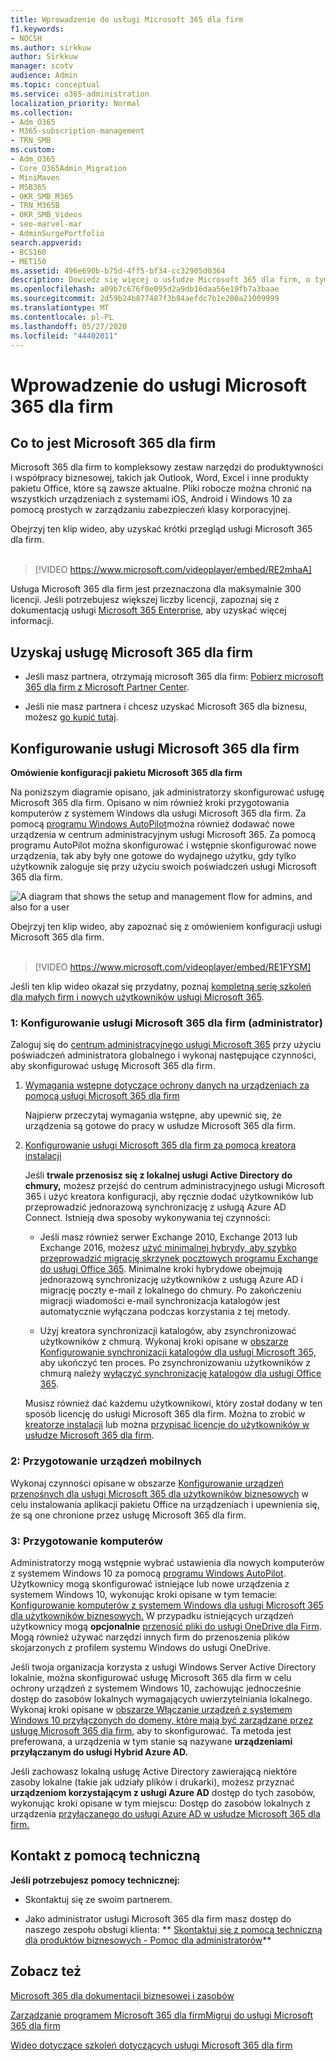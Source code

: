 ```yaml
---
title: Wprowadzenie do usługi Microsoft 365 dla firm
f1.keywords:
- NOCSH
ms.author: sirkkuw
author: Sirkkuw
manager: scotv
audience: Admin
ms.topic: conceptual
ms.service: o365-administration
localization_priority: Normal
ms.collection:
- Adm_O365
- M365-subscription-management
- TRN_SMB
ms.custom:
- Adm_O365
- Core_O365Admin_Migration
- MiniMaven
- MSB365
- OKR_SMB_M365
- TRN_M365B
- OKR_SMB_Videos
- seo-marvel-mar
- AdminSurgePortfolio
search.appverid:
- BCS160
- MET150
ms.assetid: 496e690b-b75d-4ff5-bf34-cc32905d0364
description: Dowiedz się więcej o usłudze Microsoft 365 dla firm, o tym, jak ją skonfigurować oraz jak przygotować urządzenia i komputery użytkowników, aby upewnić się, że są one chronione przez usługę Microsoft 365 dla firm.
ms.openlocfilehash: a09b7c676f0e095d2a9db16daa56e19fb7a3baae
ms.sourcegitcommit: 2d59b24b877487f3b84aefdc7b1e200a21009999
ms.translationtype: MT
ms.contentlocale: pl-PL
ms.lasthandoff: 05/27/2020
ms.locfileid: "44402011"
---
```

# <a name="get-started-with-microsoft-365-for-business"></a>Wprowadzenie do usługi Microsoft 365 dla firm

## <a name="what-is-microsoft-365-for-business"></a>Co to jest Microsoft 365 dla firm

Microsoft 365 dla firm to kompleksowy zestaw narzędzi do produktywności i współpracy biznesowej, takich jak Outlook, Word, Excel i inne produkty pakietu Office, które są zawsze aktualne. Pliki robocze można chronić na wszystkich urządzeniach z systemami iOS, Android i Windows 10 za pomocą prostych w zarządzaniu zabezpieczeń klasy korporacyjnej.

Obejrzyj ten klip wideo, aby uzyskać krótki przegląd usługi Microsoft 365 dla firm.<br><br>

> [!VIDEO https://www.microsoft.com/videoplayer/embed/RE2mhaA] 
  
Usługa Microsoft 365 dla firm jest przeznaczona dla maksymalnie 300 licencji. Jeśli potrzebujesz większej liczby licencji, zapoznaj się z dokumentacją usługi [Microsoft 365 Enterprise](https://go.microsoft.com/fwlink/p/?linkid=860986), aby uzyskać więcej informacji. 
  
## <a name="get-microsoft-365-for-business"></a>Uzyskaj usługę Microsoft 365 dla firm

- Jeśli masz partnera, otrzymają microsoft 365 dla firm: [Pobierz microsoft 365 dla firm z Microsoft Partner Center](get-microsoft-365-business.md).
    
- Jeśli nie masz partnera i chcesz uzyskać Microsoft 365 dla biznesu, możesz [go kupić tutaj](https://www.microsoft.com/microsoft-365/business).
    
## <a name="set-up-microsoft-365-for-business"></a>Konfigurowanie usługi Microsoft 365 dla firm

 **Omówienie konfiguracji pakietu Microsoft 365 dla firm**
  
Na poniższym diagramie opisano, jak administratorzy skonfigurować usługę Microsoft 365 dla firm. Opisano w nim również kroki przygotowania komputerów z systemem Windows dla usługi Microsoft 365 dla firm. Za pomocą [programu Windows AutoPilot](add-autopilot-devices-and-profile.md)można również dodawać nowe urządzenia w centrum administracyjnym usługi Microsoft 365. Za pomocą programu AutoPilot można skonfigurować i wstępnie skonfigurować nowe urządzenia, tak aby były one gotowe do wydajnego użytku, gdy tylko użytkownik zaloguje się przy użyciu swoich poświadczeń usługi Microsoft 365 dla firm.
  
![A diagram that shows the setup and management flow for admins, and also for a user](../media/249f81fc-7e79-44c7-8425-3a0b7b651c3b.png)

Obejrzyj ten klip wideo, aby zapoznać się z omówieniem konfiguracji usługi Microsoft 365 dla firm.<br><br>

> [!VIDEO https://www.microsoft.com/videoplayer/embed/RE1FYSM] 

Jeśli ten klip wideo okazał się przydatny, poznaj [kompletną serię szkoleń dla małych firm i nowych użytkowników usługi Microsoft 365](https://support.office.com/article/6ab4bbcd-79cf-4000-a0bd-d42ce4d12816).

  
### <a name="1-set-up-microsoft-365-for-business-admin"></a>1: Konfigurowanie usługi Microsoft 365 dla firm (administrator)

Zaloguj się do [centrum administracyjnego usługi Microsoft 365](https://portal.office.com/adminportal/home) przy użyciu poświadczeń administratora globalnego i wykonaj następujące czynności, aby skonfigurować usługę Microsoft 365 dla firm. 
  
1. [Wymagania wstępne dotyczące ochrony danych na urządzeniach za pomocą usługi Microsoft 365 dla firm](pre-requisites-for-data-protection.md)
    
    Najpierw przeczytaj wymagania wstępne, aby upewnić się, że urządzenia są gotowe do pracy w usłudze Microsoft 365 dla firm.
    
2. [Konfigurowanie usługi Microsoft 365 dla firm za pomocą kreatora instalacji](set-up.md)
    
    Jeśli **trwale przenosisz się z lokalnej usługi Active Directory do chmury,** możesz przejść do centrum administracyjnego usługi Microsoft 365 i użyć kreatora konfiguracji, aby ręcznie dodać użytkowników lub przeprowadzić jednorazową synchronizację z usługą Azure AD Connect. Istnieją dwa sposoby wykonywania tej czynności: 
    
    - Jeśli masz również serwer Exchange 2010, Exchange 2013 lub Exchange 2016, możesz [użyć minimalnej hybrydy, aby szybko przeprowadzić migrację skrzynek pocztowych programu Exchange do usługi Office 365](https://docs.microsoft.com/Exchange/mailbox-migration/use-minimal-hybrid-to-quickly-migrate). Minimalne kroki hybrydowe obejmują jednorazową synchronizację użytkowników z usługą Azure AD i migrację poczty e-mail z lokalnego do chmury. Po zakończeniu migracji wiadomości e-mail synchronizacja katalogów jest automatycznie wyłączana podczas korzystania z tej metody.
    
    - Użyj kreatora synchronizacji katalogów, aby zsynchronizować użytkowników z chmurą. Wykonaj kroki opisane w [obszarze Konfigurowanie synchronizacji katalogów dla usługi Microsoft 365,](https://docs.microsoft.com/office365/enterprise/set-up-directory-synchronization) aby ukończyć ten proces. Po zsynchronizowaniu użytkowników z chmurą należy [wyłączyć synchronizację katalogów dla usługi Office 365](https://docs.microsoft.com/office365/enterprise/turn-off-directory-synchronization).
    
    Musisz również dać każdemu użytkownikowi, który został dodany w ten sposób licencję do usługi Microsoft 365 dla firm. Można to zrobić w [kreatorze instalacji](set-up.md) lub można [przypisać licencje do użytkowników w usłudze Microsoft 365 dla firm](https://docs.microsoft.com/microsoft-365/admin/add-users/add-users).
    
### <a name="2-prepare-mobile-devices"></a>2: Przygotowanie urządzeń mobilnych

Wykonaj czynności opisane w obszarze [Konfigurowanie urządzeń przenośnych dla usługi Microsoft 365 dla użytkowników biznesowych](set-up-mobile-devices.md) w celu instalowania aplikacji pakietu Office na urządzeniach i upewnienia się, że są one chronione przez usługę Microsoft 365 dla firm. 
  
### <a name="3-prepare-pcs"></a>3: Przygotowanie komputerów

Administratorzy mogą wstępnie wybrać ustawienia dla nowych komputerów z systemem Windows 10 za pomocą [programu Windows AutoPilot](add-autopilot-devices-and-profile.md). Użytkownicy mogą skonfigurować istniejące lub nowe urządzenia z systemem Windows 10, wykonując kroki opisane w tym temacie: [Konfigurowanie komputerów z systemem Windows dla usługi Microsoft 365 dla użytkowników biznesowych.](set-up-windows-devices.md) W przypadku istniejących urządzeń użytkownicy mogą **opcjonalnie** [przenosić pliki do usługi OneDrive dla Firm](move-files-to-onedrive.md). Mogą również używać narzędzi innych firm do przenoszenia plików skojarzonych z profilem systemu Windows do usługi OneDrive.
  
Jeśli twoja organizacja korzysta z usługi Windows Server Active Directory lokalnie, można skonfigurować usługę Microsoft 365 dla firm w celu ochrony urządzeń z systemem Windows 10, zachowując jednocześnie dostęp do zasobów lokalnych wymagających uwierzytelniania lokalnego. Wykonaj kroki opisane w [obszarze Włączanie urządzeń z systemem Windows 10 przyłączonych do domeny, które mają być zarządzane przez usługę Microsoft 365 dla firm,](manage-windows-devices.md) aby to skonfigurować. Ta metoda jest preferowana, a urządzenia w tym stanie są nazywane **urządzeniami przyłączanym do usługi Hybrid Azure AD.** 
  
Jeśli zachowasz lokalną usługę Active Directory zawierającą niektóre zasoby lokalne (takie jak udziały plików i drukarki), możesz przyznać **urządzeniom korzystającym z usługi Azure AD** dostęp do tych zasobów, wykonując kroki opisane w tym miejscu: Dostęp do zasobów lokalnych z urządzenia [przyłączanego do usługi Azure AD w usłudze Microsoft 365 dla firm.](access-resources.md)
  
  
## <a name="contact-support"></a>Kontakt z pomocą techniczną

 **Jeśli potrzebujesz pomocy technicznej:**
  
- Skontaktuj się ze swoim partnerem.
    
- Jako administrator usługi Microsoft 365 dla firm masz dostęp do naszego zespołu obsługi klienta: ** [Skontaktuj się z pomocą techniczną dla produktów biznesowych - Pomoc dla administratorów](https://docs.microsoft.com/microsoft-365/admin/contact-support-for-business-products)**
    
## <a name="see-also"></a>Zobacz też

[Microsoft 365 dla dokumentacji biznesowej i zasobów](https://go.microsoft.com/fwlink/p/?linkid=853701)
  
[Zarządzanie programem Microsoft 365 dla firm](manage.md)[Migruj do usługi Microsoft 365 dla firm](migrate-to-microsoft-365-business.md)

[Wideo dotyczące szkoleń dotyczących usługi Microsoft 365 dla firm](https://support.office.com/article/6ab4bbcd-79cf-4000-a0bd-d42ce4d12816) 
